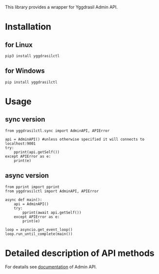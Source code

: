 This library provides a wrapper for Yggdrasil Admin API.

# Installation
## for Linux
```pip3 install yggdrasilctl```
## for Windows
```pip install yggdrasilctl```

# Usage
## sync version
```from pprint import pprint
from yggdrasilctl.sync import AdminAPI, APIError

api = AdminAPI() #unless otherwise specified it will connects to localhost:9001
try:
    pprint(api.getSelf())
except APIError as e:
    print(e)
```
## async version
```import asyncio
from pprint import pprint
from yggdrasilctl import AdminAPI, APIError

async def main():
    api = AdminAPI()
    try:
        pprint(await api.getSelf())
    except APIError as e:
        print(e)

loop = asyncio.get_event_loop()
loop.run_until_complete(main())
```

# Detailed description of API methods
For deatails see [documentation](https://yggdrasil-network.github.io/admin.html) of Admin API.
